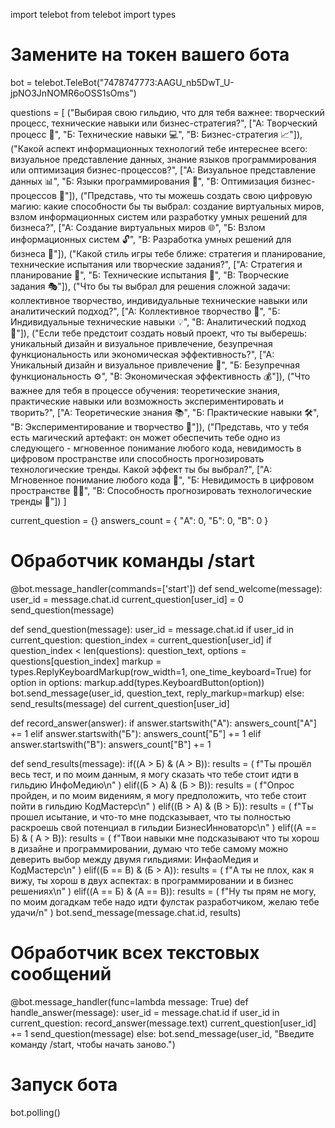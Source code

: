 import telebot
from telebot import types

# Замените на токен вашего бота
bot = telebot.TeleBot("7478747773:AAGU_nb5DwT_U-jpNO3JnNOMR6oOSS1sOms")

questions = [
    ("Выбирая свою гильдию, что для тебя важнее: творческий процесс, технические навыки или бизнес-стратегия?",
     ["А: Творческий процесс 🎨", "Б: Технические навыки 💻", "В: Бизнес-стратегия 📈"]),
    ("Какой аспект информационных технологий тебе интереснее всего: визуальное представление данных, знание языков программирования или оптимизация бизнес-процессов?",
     ["А: Визуальное представление данных 📊", "Б: Языки программирования 💬", "В: Оптимизация бизнес-процессов 🔄"]),
    ("Представь, что ты можешь создать свою цифровую магию: какие способности бы ты выбрал: создание виртуальных миров, взлом информационных систем или разработку умных решений для бизнеса?",
     ["А: Создание виртуальных миров 🌐", "Б: Взлом информационных систем 🔓", "В: Разработка умных решений для бизнеса 💼"]),
    ("Какой стиль игры тебе ближе: стратегия и планирование, технические испытания или творческие задания?",
     ["А: Стратегия и планирование 📝", "Б: Технические испытания 🔧", "В: Творческие задания 🎭"]),
    ("Что бы ты выбрал для решения сложной задачи: коллективное творчество, индивидуальные технические навыки или аналитический подход?",
     ["А: Коллективное творчество 🤝", "Б: Индивидуальные технические навыки 💡", "В: Аналитический подход 🧩"]),
    ("Если тебе предстоит создать новый проект, что ты выберешь: уникальный дизайн и визуальное привлечение, безупречная функциональность или экономическая эффективность?",
     ["А: Уникальный дизайн и визуальное привлечение 🎨", "Б: Безупречная функциональность ⚙️", "В: Экономическая эффективность 💰"]),
    ("Что важнее для тебя в процессе обучения: теоретические знания, практические навыки или возможность экспериментировать и творить?",
     ["А: Теоретические знания 📚", "Б: Практические навыки 🛠️", "В: Экспериментирование и творчество 🌈"]),
    ("Представь, что у тебя есть магический артефакт: он может обеспечить тебе одно из следующего - мгновенное понимание любого кода, невидимость в цифровом пространстве или способность прогнозировать технологические тренды. Какой эффект ты бы выбрал?",
     ["А: Мгновенное понимание любого кода 🧙", "Б: Невидимость в цифровом пространстве 🕵️‍♂️", "В: Способность прогнозировать технологические тренды 🔮"])
]

current_question = {}
answers_count = {
    "А": 0,
    "Б": 0,
    "В": 0
}

# Обработчик команды /start
@bot.message_handler(commands=['start'])
def send_welcome(message):
    user_id = message.chat.id
    current_question[user_id] = 0
    send_question(message)

def send_question(message):
    user_id = message.chat.id
    if user_id in current_question:
        question_index = current_question[user_id]
        if question_index < len(questions):
            question_text, options = questions[question_index]
            markup = types.ReplyKeyboardMarkup(row_width=1, one_time_keyboard=True)
            for option in options:
                markup.add(types.KeyboardButton(option))
            bot.send_message(user_id, question_text, reply_markup=markup)
        else:
            send_results(message)
            del current_question[user_id]

def record_answer(answer):
    if answer.startswith("А"):
        answers_count["А"] += 1
    elif answer.startswith("Б"):
        answers_count["Б"] += 1
    elif answer.startswith("В"):
        answers_count["В"] += 1

def send_results(message):
    if((А > Б) & (А > В)):
    results = (
        f"Ты прошёл весь тест, и по моим данным, я могу сказать что тебе стоит идти в гильдию ИнфоМедию\n"
    )
    elif((Б > А) & (Б > В)):
    results = (
    f"Опрос пройден, и по моим видениям, я могу предположить, что тебе стоит пойти в гильдию КодМастерс\n"
    )
    elif((В > А) & (В > Б)):
    results = (
    f"Ты прошел исытание, и что-то мне подсказывает, что ты полностью раскроешь свой потенциал в гильдии БизнесИнноваторс\n"
    )
    elif((А == Б) & ( А > В)):
    results = (
    f"Твои навыки мне подсказывают что ты хорош в дизайне и программировании, думаю что тебе самому можно деверить выбор между двумя гильдиями: ИнфаоМедия и КодМастерс\n"
    )
    elif((Б == В) & (Б > А)):
    results = (
    f"А ты не плох, как я вижу, ты хорош в двух аспектах: в программировании и в бизнес решениях\n"
    )
    elif((А == Б) & (А == В)):
    results = (
    f"Ну ты прям не могу, по моим догадкам  тебе надо идти фулстак разработчиком, желаю тебе удачи/n"
    )
    bot.send_message(message.chat.id, results)

# Обработчик всех текстовых сообщений
@bot.message_handler(func=lambda message: True)
def handle_answer(message):
    user_id = message.chat.id
    if user_id in current_question:
        record_answer(message.text)
        current_question[user_id] += 1
        send_question(message)
    else:
        bot.send_message(user_id, "Введите команду /start, чтобы начать заново.")

# Запуск бота
bot.polling()
